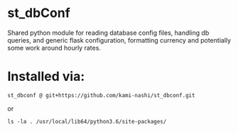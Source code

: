 # st_dbConf
Shared python module for reading database config files, handling db queries, and generic flask configuration, formatting currency and potentially some work around hourly rates.

# Installed via:

`st_dbconf @ git+https://github.com/kami-nashi/st_dbconf.git`

or

`ls -la . /usr/local/lib64/python3.6/site-packages/`
